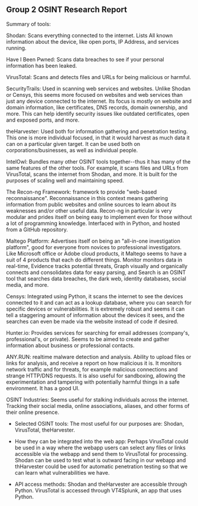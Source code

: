 ## Group 2 OSINT Research Report

Summary of tools:

Shodan: Scans everything connected to the internet. Lists All known information about the device, like open ports, IP Address, and services running.

Have I Been Pwned: Scans data breaches to see if your personal information has been leaked.

VirusTotal: Scans and detects files and URLs for being malicious or harmful.

SecurityTrails: Used in scanning web services and websites. Unlike Shodan or Censys, this seems more focused on websites and web services than just any device connected to the internet. Its focus is mostly on website and domain information, like certificates, DNS records, domain ownership, and more. This can help identify security issues like outdated certificates, open and exposed ports, and more.

theHarvester: Used both for information gathering and penetration testing. This one is more individual focused, in that it would harvest as much data it can  on a particular given target. It can be used both on corporations/businesses, as well as individual people.

IntelOwl: Bundles many other OSINT tools together--thus it has many of the same features of the other tools. For example, it scans files and URLs from VirusTotal, scans the internet from Shodan, and more. It is built for the purposes of scaling well and maintaining speed.

The Recon-ng Framework: framework to provide "web-based reconnaissance". Reconnaissance in this context means gathering information from public websites and online sources to learn about its weaknesses and/or other useful data. Recon-ng in particular is very modular and prides itself on being easy to implement even for those without a lot of programming knowledge. Interfaced with in Python, and hosted from a GitHub repository.

Maltego Platform: Advertises itself on being an "all-in-one investigation platform", good for everyone from novices to professional investigators. Like Microsoft office or Adobe cloud products, it Maltego seems to have a suit of 4 products that each do different things. Monitor monitors data in real-time, Evidence tracks potential threats, Graph visually and organically connects and consolidates data for easy parsing, and Search is an OSINT tool that searches data breaches, the dark web, identity databases, social media, and more.

Censys: Integrated using Python, it scans the internet to see the devices connected to it and can act as a lookup database, where you can search for specific devices or vulnerabilities. It is extremely robust and seems it can tell a staggering amount of information about the devices it sees, and the searches can even be made via the website instead of code if desired.

Hunter.io: Provides services for searching for email addresses (company's, professional's, or private). Seems to be aimed to create and gather information about business or professional contacts.

ANY.RUN: realtime malware detection and analysis. Ability to upload files or links for analysis, and receive a report on how malicious it is. It monitors network traffic and for threats, for example malicious connections and strange HTTP/DNS requests. It is also useful for sandboxing, allowing the experimentation and tampering with potentially harmful things in a safe environment. It has a good UI.

OSINT Industries: Seems useful for stalking individuals across the internet. Tracking their social media, online associations, aliases, and other forms of their online presence.



- Selected OSINT tools:
The most useful for our purposes are: Shodan, VirusTotal, theHarvester.

- How they can be integrated into the web app:
Perhaps VirusTotal could be used in a way where the webapp users can select any files or links accessible via the webapp and send them to VirusTotal for processing.
Shodan can be used to test what is outward facing in our webapp and thHarvester could be used for automatic penetration testing so that we can learn what vulnerabilities we have.

- API access methods:
Shodan and theHarvester are accessible through Python.
VirusTotal is accessed through VT4Splunk, an app that uses Python.


